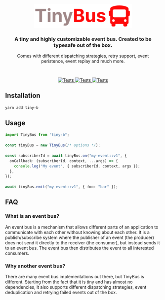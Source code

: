 <p align="center">
  <a href="https://github.com/fabio-nettis/tiny-bus">
    <img src="./assets/logo.svg" width="318px" alt="TinyBus Logo" />
  </a>
</p>

<h3 align="center">A tiny and highly customizable event bus. Created to be typesafe out of the box.</h3>

<p align="center">Comes with different dispatching strategies, retry support, event peristence, event replay and much more.</p>
<br />

<p align="center"> 
  <a href="https://github.com/fabio-nettis/tiny-bus/actions/workflows/bundle.yaml">
    <img src="https://github.com/fabio-nettis/tiny-bus/actions/workflows/bundle.yaml/badge.svg?branch=main" alt="Tests" />
  </a>
  <a href="https://github.com/fabio-nettis/tiny-bus/actions/workflows/github-code-scanning/codeql">
    <img src="https://github.com/fabio-nettis/tiny-bus/actions/workflows/github-code-scanning/codeql/badge.svg?branch=main" alt="Tests" />
  </a>
  <a href="https://github.com/fabio-nettis/tiny-bus/actions/workflows/tests.yaml">
    <img src="https://github.com/fabio-nettis/tiny-bus/actions/workflows/tests.yaml/badge.svg?branch=main" alt="Tests" />
  </a>
</p>

## Installation

```bash
yarn add tiny-b
```

## Usage

```typescript
import TinyBus from "tiny-b";

const tinyBus = new TinyBus(/* options */);

const subscriberId = await tinyBus.on("my-event::v1", {
  onCallback: (subscriberId, context, ...args) => {
    console.log("My event", { subscriberId, context, args });
  },
});

await tinyBus.emit("my-event::v1", { foo: "bar" });
```

## FAQ

### What is an event bus?

An event bus is a mechanism that allows different parts of an application to communicate with each other without knowing about each other. It is a publish/subscribe system where the publisher of an event (the producer) does not send it directly to the receiver (the consumer), but instead sends it to an event bus. The event bus then distributes the event to all interested consumers.

### Why another event bus?

There are many event bus implementations out there, but TinyBus is different. Starting from the fact that it is tiny and has almost no dependencies, it also supports different dispatching strategies, event deduplication and retrying failed events out of the box.
